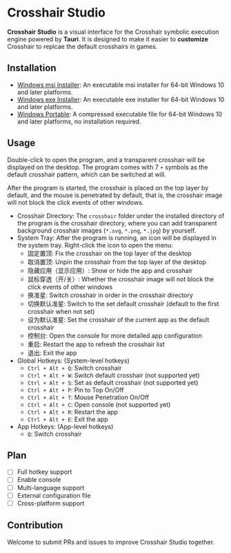# Crosshair Studio

**Crosshair Studio** is a visual interface for the Crosshair symbolic execution engine powered by **Tauri**. It is designed to make it easier to **customize** Crosshair to replcae the default crosshairs in games.

## Installation

- [Windows msi Installer]: An executable msi installer for 64-bit Windows 10 and later platforms.
- [Windows exe Installer]: An executable exe installer for 64-bit Windows 10 and later platforms.
- [Windows Portable]: A compressed executable file for 64-bit Windows 10 and later platforms, no installation required.

[Windows msi Installer]: https://github.com/user-attachments/files/16739433/Crosshair.Studio_0.0.1_x64_windows_10_msi.zip
[Windows exe Installer]: https://github.com/user-attachments/files/16739434/Crosshair.Studio_0.0.1_x64_windows_10_setup.zip
[Windows Portable]: https://github.com/user-attachments/files/16739437/Crosshair.Studio_0.0.1_x64_windows_10_portable.zip

## Usage

Double-click to open the program, and a transparent crosshair will be displayed on the desktop. The program comes with 7 `+` symbols as the default crosshair pattern, which can be switched at will.

After the program is started, the crosshair is placed on the top layer by default, and the mouse is penetrated by default, that is, the crosshair image will not block the click events of other windows.

- Crosshair Directory: The `crosshair` folder under the installed directory of the program is the crosshair directory, where you can add transparent background crosshair images (`*.svg`, `*.png`, `*.jpg`) by yourself.
- System Tray: After the program is running, an icon will be displayed in the system tray. Right-click the icon to open the menu:
  - 固定置顶: Fix the crosshair on the top layer of the desktop
  - 取消置顶: Unpin the crosshair from the top layer of the desktop
  - 隐藏应用（显示应用）: Show or hide the app and crosshair
  - 鼠标穿透（开/关）: Whether the crosshair image will not block the click events of other windows
  - 换准星: Switch crosshair in order in the crosshair directory
  - 切换默认准星: Switch to the set default crosshair (default to the first crosshair when not set)
  - 设为默认准星: Set the crosshair of the current app as the default crosshair
  - 控制台: Open the console for more detailed app configuration
  - 重启: Restart the app to refresh the crosshair list
  - 退出: Exit the app
- Global Hotkeys: (System-level hotkeys)
  - `Ctrl + Alt + Q`: Switch crosshair
  - `Ctrl + Alt + W`: Switch default crosshair (not supported yet)
  - `Ctrl + Alt + S`: Set as default crosshair (not supported yet)
  - `Ctrl + Alt + P`: Pin to Top On/Off
  - `Ctrl + Alt + T`: Mouse Penetration On/Off
  - `Ctrl + Alt + C`: Open console (not supported yet)
  - `Ctrl + Alt + R`: Restart the app
  - `Ctrl + Alt + E`: Exit the app
- App Hotkeys: (App-level hotkeys)
  - `Q`: Switch crosshair

## Plan

- [ ] Full hotkey support
- [ ] Enable console
- [ ] Multi-language support
- [ ] External configuration file
- [ ] Cross-platform support

## Contribution

Welcome to submit PRs and issues to improve Crosshair Studio together.
